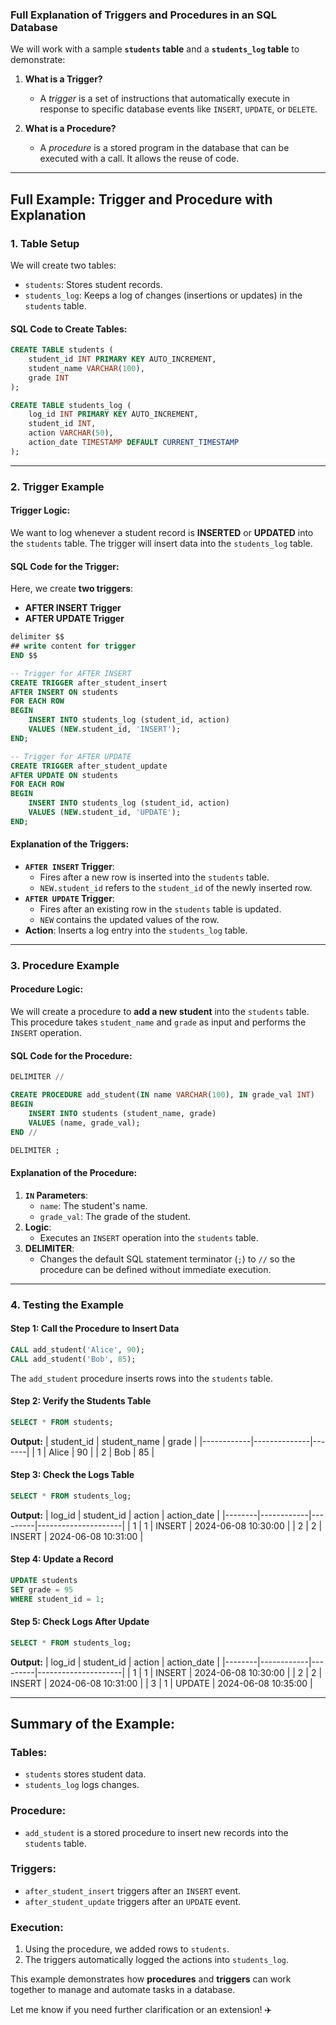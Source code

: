 ### Full Explanation of Triggers and Procedures in an SQL Database

We will work with a sample **`students` table** and a **`students_log` table** to demonstrate:

1. **What is a Trigger?**  
   - A *trigger* is a set of instructions that automatically execute in response to specific database events like `INSERT`, `UPDATE`, or `DELETE`.

2. **What is a Procedure?**  
   - A *procedure* is a stored program in the database that can be executed with a call. It allows the reuse of code.

---

## Full Example: Trigger and Procedure with Explanation

### 1. **Table Setup**
We will create two tables:
- `students`: Stores student records.
- `students_log`: Keeps a log of changes (insertions or updates) in the `students` table.

#### SQL Code to Create Tables:
```sql
CREATE TABLE students (
    student_id INT PRIMARY KEY AUTO_INCREMENT,
    student_name VARCHAR(100),
    grade INT
);

CREATE TABLE students_log (
    log_id INT PRIMARY KEY AUTO_INCREMENT,
    student_id INT,
    action VARCHAR(50),
    action_date TIMESTAMP DEFAULT CURRENT_TIMESTAMP
);
```

---

### 2. **Trigger Example**

#### **Trigger Logic:**
We want to log whenever a student record is **INSERTED** or **UPDATED** into the `students` table. The trigger will insert data into the `students_log` table.

#### SQL Code for the Trigger:
Here, we create **two triggers**:
- **AFTER INSERT Trigger**
- **AFTER UPDATE Trigger**
```sql
delimiter $$
## write content for trigger
END $$
```
```sql
-- Trigger for AFTER INSERT
CREATE TRIGGER after_student_insert
AFTER INSERT ON students
FOR EACH ROW
BEGIN
    INSERT INTO students_log (student_id, action)
    VALUES (NEW.student_id, 'INSERT');
END;

-- Trigger for AFTER UPDATE
CREATE TRIGGER after_student_update
AFTER UPDATE ON students
FOR EACH ROW
BEGIN
    INSERT INTO students_log (student_id, action)
    VALUES (NEW.student_id, 'UPDATE');
END;
```

#### Explanation of the Triggers:
- **`AFTER INSERT` Trigger**:  
   - Fires after a new row is inserted into the `students` table.  
   - `NEW.student_id` refers to the `student_id` of the newly inserted row.
- **`AFTER UPDATE` Trigger**:  
   - Fires after an existing row in the `students` table is updated.  
   - `NEW` contains the updated values of the row.
- **Action**: Inserts a log entry into the `students_log` table.

---

### 3. **Procedure Example**

#### **Procedure Logic:**
We will create a procedure to **add a new student** into the `students` table. This procedure takes `student_name` and `grade` as input and performs the `INSERT` operation.

#### SQL Code for the Procedure:
```sql
DELIMITER //

CREATE PROCEDURE add_student(IN name VARCHAR(100), IN grade_val INT)
BEGIN
    INSERT INTO students (student_name, grade)
    VALUES (name, grade_val);
END //

DELIMITER ;
```

#### Explanation of the Procedure:
1. **`IN` Parameters**:
   - `name`: The student's name.
   - `grade_val`: The grade of the student.
2. **Logic**:
   - Executes an `INSERT` operation into the `students` table.
3. **DELIMITER**:
   - Changes the default SQL statement terminator (`;`) to `//` so the procedure can be defined without immediate execution.

---

### 4. **Testing the Example**

#### **Step 1: Call the Procedure to Insert Data**
```sql
CALL add_student('Alice', 90);
CALL add_student('Bob', 85);
```
The `add_student` procedure inserts rows into the `students` table.

#### **Step 2: Verify the Students Table**
```sql
SELECT * FROM students;
```
**Output:**
| student_id | student_name | grade |
|------------|--------------|-------|
| 1          | Alice        | 90    |
| 2          | Bob          | 85    |

#### **Step 3: Check the Logs Table**
```sql
SELECT * FROM students_log;
```
**Output:**
| log_id | student_id | action  | action_date         |
|--------|------------|---------|---------------------|
| 1      | 1          | INSERT  | 2024-06-08 10:30:00 |
| 2      | 2          | INSERT  | 2024-06-08 10:31:00 |

#### **Step 4: Update a Record**
```sql
UPDATE students
SET grade = 95
WHERE student_id = 1;
```

#### **Step 5: Check Logs After Update**
```sql
SELECT * FROM students_log;
```
**Output:**
| log_id | student_id | action  | action_date         |
|--------|------------|---------|---------------------|
| 1      | 1          | INSERT  | 2024-06-08 10:30:00 |
| 2      | 2          | INSERT  | 2024-06-08 10:31:00 |
| 3      | 1          | UPDATE  | 2024-06-08 10:35:00 |

---

## Summary of the Example:

### **Tables:**
- `students` stores student data.
- `students_log` logs changes.

### **Procedure:**
- `add_student` is a stored procedure to insert new records into the `students` table.

### **Triggers:**
- `after_student_insert` triggers after an `INSERT` event.
- `after_student_update` triggers after an `UPDATE` event.

### **Execution:**
1. Using the procedure, we added rows to `students`.
2. The triggers automatically logged the actions into `students_log`.

This example demonstrates how **procedures** and **triggers** can work together to manage and automate tasks in a database.

Let me know if you need further clarification or an extension! ✈️

